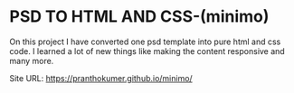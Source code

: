 # PSD TO HTML AND CSS-(minimo)
On this project I have converted one psd template into pure html and css code.
I learned a lot of new things like making the content responsive and many more.

Site URL: https://pranthokumer.github.io/minimo/
